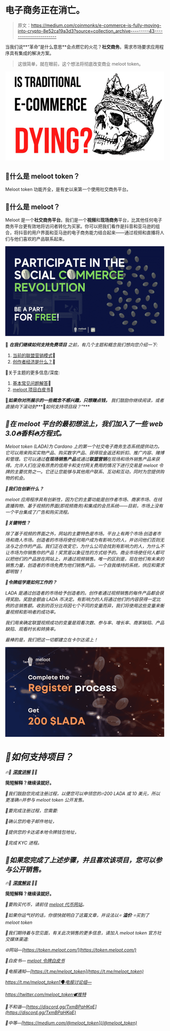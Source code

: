 # 电子商务正在消亡。

> 原文：<https://medium.com/coinmonks/e-commerce-is-fully-moving-into-crypto-8e52ca19a3d3?source=collection_archive---------43----------------------->

当我们说**“革命”是什么意思**会点燃它的火花？**社交商务**。需求市场要求应用程序具有集成的解决方案。

> 这很简单，就在眼前，这个想法将彻底改变商业 meloot token。

![](img/f30fda00cad43c6afbc7da7b12f46765.png)

## 📍什么是 meloot token？

Meloot token 功能齐全，是有史以来第一个使用社交商务平台。

## 📍什么是 meloot？

Meloot 是一个**社交商务平台**。我们是一个**视频**和**现场商务**平台，比其他任何电子商务平台更有效地将访问者转化为买家。你可以把我们看作是抖音和亚马逊的组合，将抖音的用户界面和亚马逊的电子商务能力结合起来——通过视频和直播将人们与他们喜欢的产品联系起来。

![](img/c639a973fde0c2dc697d8fcb33493540.png)

🔷 ***在我们继续如何支持免费项目*** *之前，有几个主题和概念我们想向您介绍一下:*

1.  [当前的联盟营销模式](/@meloot_token/whats-wrong-with-affiliate-marketing-98d496ae7115)📢
2.  [创作者经济是什么？](/@meloot_token/the-creators-economy-ca9ccedbdbb3)📢

🔷关于主题的更多信息/深度:

1.  [基本常见问题解答](/@meloot_token/meloot-token-faq-answers-f45e90255c7d)📢
2.  [meloot 项目白皮书](https://token.meloot.com/assets/pdf/meloot-whitepaper-6b21b89678e30d0d855174a225dfdecfd03694f5478f299a57a31932a861d518.pdf)📢

**📍*如果你对所展示的一些概念不感兴趣，只想赚点钱，*** *我们鼓励你继续阅读，或者直接向下滚动到****📍*如何支持项目段？”****

## *📍在 meloot 平台的最初想法上，我们加入了一些 web 3.0🔥香料🔥方程式。*

*Meloot token (LADA)为 Cardano 上的第一个社交电子商务生态系统提供动力。它可以用来购买实物产品、购买数字产品、获得现金返还和折扣、推广内容、赌博和管理。它可以通过**在现场销售产品**或通过**联盟营销**在现场和场外销售产品来获得。允许人们在没有昂贵的信用卡和支付网关费用的情况下进行交易是 meloot 令牌的主要优势之一。它还让您能够与其他用户联系、互动和互动，同时为您提供购物的机会。*

***📍我们在创新什么？***

*meloot 应用程序具有创新性，因为它的主要功能是创作者市场、商家市场、在线直播购物、基于视频的界面(即视频商务)和集成的会员系统——目前，市场上没有一个平台集成了广告和购买流程。*

***📍关键特性？***

*除了基于视频的界面之外，网站的主要特色是市场。平台上有两个市场:创造者市场和商人市场。创造者的市场将使任何用户成为有影响力的人，并访问他们否则无法与之合作的产品。我们正在改变它，为什么公司会找到有影响力的人，为什么不让市场为你销售你的产品！奖赏是以象征性的方式给予的。商业市场使任何人都可以把他们的产品放在网站上，并通过视频销售。唯一的区别是，现在他们有未来的销售力量，创造者的市场免费为他们销售产品，一个自我维持的系统，供应和需求都明智！*

***📍令牌组学是如何工作的？***

*LADA 是通过创造者的市场给予创造者的。创作者通过视频销售的每件产品都会获得奖励。奖励金额由 LADA 币决定。有影响力的人将通过他们的内容获得一定比例的总销售额。收到的百分比将因七个不同的变量而异，我们将使用这些变量来衡量视频和影响者的成功率。*

*我们用来确定联盟视频成功的变量是观看次数、参与率、增长率、商家缺陷、产品缺陷、观看时长和转换率。*

*最棒的是，我们把这一切都建立在卡尔达诺上！*

*![](img/854ce5026a2365c758db41aa9a3d714d.png)*

# *📍如何支持项目？*

*🔥🔷 [**深度讲解**](/@meloot_token/new-meloot-token-website-a02b516733df) 🔷🔥*

****简短解释？继续读就好。****

*📍我们鼓励您完成注册过程，以便您可以申领您的🔥200 LADA 或 10 美元，所以更准确🔥并参与 meloot token 公开发售。*

*📍要完成注册过程，您需要:*

*🔷确认您的电子邮件地址，*

*🔷提供您的卡达诺本地令牌钱包地址，*

*🔷完成 KYC 进程。*

## *📍如果您完成了上述步骤，并且喜欢该项目，您可以参与公开销售。*

*🔥🔷 [**深度解说**](/@meloot_token/meloot-token-public-sales-how-to-invest-b03136908586) 🔷🔥*

****简短解释？继续读就好。****

*📍要购买代币，请前往 [meloot 代币网站](http://www.token.meloot.com)。*

*📍如果你运气好的话，你很快就明白了这篇文章，并设法以⭐️ **溢价** ⭐️买到了 meloot token*

*📍我们期待着与您见面，有关此次销售的更多信息，请加入 meloot token 官方社交媒体渠道:*

*🌐网站—[https://token.meloot.com/](https://token.meloot.com/)*

*📃白皮书— [meloot 令牌白皮书](https://token.meloot.com/assets/pdf/meloot-whitepaper-6b21b89678e30d0d855174a225dfdecfd03694f5478f299a57a31932a861d518.pdf)*

*📢电报通知—[https://t.me/meloot_token](https://t.me/meloot_token)*

*https://t.me/meloot_token1🗣电报讨论组—*

*https://twitter.com/meloot_token🕊推特*

*🚀不和谐—[https://discord.gg/TxmBPaHKqE](https://discord.gg/TxmBPaHKqE)*

*📎中等—[https://medium.com/@meloot_token](/@meloot_token)*
